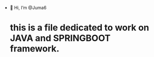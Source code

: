 - 👋 Hi, I’m @Juma6
  # this is a file dedicated to work on JAVA and SPRINGBOOT framework.
  

<!---
Juma6/Juma6 is a ✨ special ✨ repository because its `README.md` (this file) appears on your GitHub profile.
You can click the Preview link to take a look at your changes.
--->
